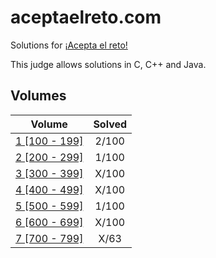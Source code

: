 # aceptaelreto.com

Solutions for [¡Acepta el reto!](https://aceptaelreto.com/)

This judge allows solutions in C, C++ and Java.

## Volumes

| Volume                             | Solved  |
| :--------------------------------: | :-----: |
| [1 [100 - 199]](/volumes/volume1/) |   2/100 |
| [2 [200 - 299]](/volumes/volume2/) |   1/100 |
| [3 [300 - 399]](/volumes/volume3/) |   X/100 |
| [4 [400 - 499]](/volumes/volume4/) |   X/100 |
| [5 [500 - 599]](/volumes/volume5/) |   1/100 |
| [6 [600 - 699]](/volumes/volume6/) |   X/100 |
| [7 [700 - 799]](/volumes/volume7/) |    X/63 |
